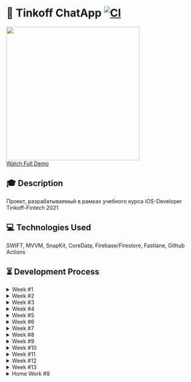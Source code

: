 # 📱 Tinkoff ChatApp [![CI](https://github.com/TFS-iOS/chat-app-taymasoff/actions/workflows/github.yml/badge.svg)](https://github.com/TFS-iOS/chat-app-taymasoff/actions/workflows/github.yml)

<a href="https://youtu.be/emx09hylwFw"><img src="https://i.imgur.com/iFO85RA.gif" height="350"/></a><br>
<a href="https://youtu.be/emx09hylwFw">Watch Full Demo</a>

## 🎓 Description

Проект, разрабатываемый в рамках учебного курса iOS-Developer Tinkoff-Fintech 2021

## 💻 Technologies Used
SWIFT, MVVM, SnapKit, CoreData, Firebase/Firestore, Fastlane, Github Actions

## ⏳ Development Process

<details> 
  <summary>Week #1</summary>

**Задача:** 
> Создать проект, настроить git и засетапить gitignore файл. Затем, залогировать события жизненного цикла приложения с возможностью включить/отключить логи при компиляции.

**Решение:**
> Написал простой логер, который выводит принты с названием вызываемой функции с помощью #function и файла, откуда проброшен вызов с помощью #file. Контроль вывода осуществляется с помощью директивы препроцессора #if DEBUG.

<details> 
  <summary>Превью</summary>

  ![image](https://user-images.githubusercontent.com/29929897/134303300-2df47427-7d40-4832-8adc-4a362770ae6f.png)
</details>
</details> 

<details> 
  <summary>Week #2</summary>

**Задача:**
> Написать модуль профиля, используя следующий [дизайн](https://www.figma.com/file/9XGcex1jtnYrrZJPScET2z/Homework).

**Решение:**
> Пришло время выбирать архитектуру UI-слоя. Мой выбор пал на MVVM, так как я давно хотел испытать реактивный подход с байндингами. К сожалению, сторонние фреймворки в приложении использовать запрещено правилами курса, поэтому испытать всю мощь связки MVVM + rxSwift'а в этом проекте у меня не получилось. Я решил воспользоваться популярным решением и создать вспомогательный компонент-обертку под названием [Dynamic](https://github.com/TFS-iOS/chat-app-taymasoff/blob/master/ChatApp/ChatApp/Core/Common/Dynamic/Dynamic.swift). Он играет некую роль обсервера и пробрасывает колбеки через метод bind при каждом изменении value.  
Раньше при верстке экранов я всегда использовал сториборды, на этот раз я решил научиться описывать все кодом.   
Благо, организаторы разрешили использовать SnapKit и описывать констрейнты было довольно-таки просто. Верстка кодом мне очень понравилась - она предоставляет больше ясности и контроля.  
Профиль экрана нужно было сделать модальным, но в то же время нужно было поддерживать iOS 12. Что создает трудности, потому-что c iOS 13 модалка дисмисается свайпом, а в iOS 12 она занимает целый экран и закрыть ее без кнопки невозможно. Кнопка выглядит лишней на новых устройствах, поэтому я решил написать кастомную логику, при которой, на прозрачном вью-контролере с заблуренным фоном плавно выезжает вьюшка, занимающая 2/3 части экрана. Тут же сразу добавил обсервер клавиатуры, чтобы клавиатура никогда не закрывала поля ввода. Вьюшка смещается наверх со скоростью появления клавиатуры. Получилось неплохо. Превью есть в пул реквесте: [Pull Request (UI)](https://github.com/TFS-iOS/chat-app-taymasoff/pull/1)
</details>

<details> 
  <summary>Week #3</summary>

**Задача:**
> Написать следующие 2 экрана приложения: экран переписок и диалога. Организовать переходы между ними. [Дизайн](https://www.figma.com/file/9XGcex1jtnYrrZJPScET2z/Homework).

**Решение:**
> Сложностей в написании экранов не было. Переходы я делегировал роутеру. Роутер я решил сделать один, так-как в дизайне довольно ограниченный флоу. Конечно, в будущем добавилось больше экранов и в один момент я пожалел, что не сделал координаторы.  
Превью есть в пул реквесте: [Pull Request (Navigation)](https://github.com/TFS-iOS/chat-app-taymasoff/pull/2)
</details>

<details> 
  <summary>Week #4</summary>

**Задача:**
> Написать модуль выбора тем в 2 вариантах: с использованием ObjectiveC с ручным подсчетом ссылок (MRC) и на свифте с ARC. 

**Решение:**
> Наверное, это был первый серьезный челендж. Я раньше никогда не писал на objective-c. Пришлось читать очень много статей, не только про Memory Managment, но и про базовый синтаксис ObjC. Модуль на ObjectiveC я написал как один MVC модуль, максимально просто с 3 захаркожеными темами. Свифт модуль я сделал максимально презентабельным, представляя, что он все-таки будет основным в приложении. Приложение предоставляет выбор предпочитаемого метода с помощью ActionSheet. Было сложно, но вроде-бы все работает.  
Превью есть в пул реквесте: [Pull Request (MemoryManagement)](https://github.com/TFS-iOS/chat-app-taymasoff/pull/3)
</details>

<details> 
  <summary>Week #5</summary>

**Задача:**
> Организовать сохранение и чтение состояния экранов профиля и тем с использованием файлового менеджера. Методы должны работать асинхронно с помощью GCD и Operations. Так же должна быть возможность отката до последнего состояния (Undo). (2 варианта).

**Решение:**
> Начал я "снизу" написал FileManager, AsyncFileManager, затем PersistenceManager. PersistenceManager предлагал сохранять в UserDefaults или FileManager'е в зависимости от выбранного enum'а. После дискуссии с ментором, мы пришли к выводу, что это было не лучшим решением и я разделил PersistenceManager на GCDFileManager и OperationsFileManager под единым протоколом AsyncFileManager.  
Реализацию Undo я решил сделать с помощью [DynamicPreservable](https://github.com/TFS-iOS/chat-app-taymasoff/blob/master/ChatApp/ChatApp/Core/Common/Dynamic/DynamicPreservable.swift). Он сохраняет не только текущее состояние переменной (value), но и последнее состояние (preservedValue). У него есть 3 основных метода: preserve() - сохранить текущее состояние, restore() - восстановить сохраненное состояние и bindUpdates, который кидает колбеки при любом изменении value от preservedValue.  
Превью есть в пул реквесте: [Pull Request (Multithreading)](https://github.com/TFS-iOS/chat-app-taymasoff/pull/4)
</details>

<details> 
  <summary>Week #6</summary>

**Задача:**
> Подключить CocoaPods, добавить SwiftLint с набором правил и Firebase/Firestore, который обновляет список каналов и диалогов через веб-сокет. 

**Решение:**
> Так как CocoaPods уже был установлен, мне оставалось только добавить SwiftLint и Firestore. Линтер выдал около 100 ворнингов, но, хотя бы, не было ошибок - чему я был рад. Фикс ворнингов не занял много времени.  
Для работы с Firestore я написал набор протоколов CloudStoreProtocol. У него есть подписка/отписка на обновления и методы сохранения/удаления записей. Вью-модель на данном этапе была довольно сильно забита вызовами методов менеджера Firestore и файлового менеджера. Поэтому я вынес эти обязанности в реализацию паттерна Repository. Вью-модель теперь лишь передает команды репозиторию и получает готовое состояние.  
Превью есть в пул реквесте: [Pull Request (Firebase)](https://github.com/TFS-iOS/chat-app-taymasoff/pull/5)
</details>

<details> 
  <summary>Week #7</summary>

**Задача:**
> Сохранять состояния экранов переписки и диалогов в модель CoreData.

**Решение:**
> После Realm'а, CoreData показалось мне чрезмерно занудной - ее не так легко настроить и понять с первого раза. Плюс есть подводные камни, о которых ничего не говорится в руководствах по настройке. Мне пришлось разделять модели на 2 сущности: NSManagedObject и DomainModel и настраивать конвертацию между ними - что было, наверное самой сложной задачей тут. Я написал CDContextProvider (который все называют CoreDataStack). CoreDataManager, который обнесен протоколами CoreDataOperatable и CDWorker, который является единицей работы и отвечает за то, чтобы все процессы в одном юните операций проходили в нужном потоке и контексте.  
Чтобы не перезаписывать БД каждый раз, когда приходит апдейт с firestore, я подписался на обновления документа, который сохраняет в структуру UpdateLog 3 массива: addedObjects, updatedObjects и removedObjects. Затем, updateCoreData метод производит необходимые обновления CoreData, в зависимости от поступивших изменений:
```
 func updateCoreData(with updateLog: CSModelUpdateLog<Conversation>?) {
        guard let updateLog = updateLog else { return }
        
        if updateLog.addedCount != 0 {
            bgWorker.coreDataManager.insert(updateLog.addedObjects) { _ in }
        }
        if updateLog.updatedCount != 0 {
            bgWorker.coreDataManager.update(updateLog.updatedObjects) { _ in }
        }
        if updateLog.removedCount != 0 {
            for object in updateLog.removedObjects {
                bgWorker.coreDataManager.removeEntity(ofObject: object) { _ in }
            }
        }
        bgWorker.saveIfNeeded { _ in }
    }
```   
> Превью есть в пул реквесте: [Pull Request (CoreData)](https://github.com/TFS-iOS/chat-app-taymasoff/pull/7)
</details>

<details> 
  <summary>Week #8</summary>

**Задача:**
> Обновление таблиц переписок и диалогов должно происходить в связке с FetchedResultsController'ом. 

**Решение:**
> На данном этапе я начал понимать, в чем преимущество кор даты. FRC открывает большие возможности по оптимизации и скорости работы с большими данными. Самое сложное тут было - это понять, куда его засунуть). Его дизайн подразумевает тесную связь с таблицей, но он не может находится внутри Вью-контроллера - это нарушит принципы SOLID. Я решил создать отдельный объект - провайдер. Который записывает изменения от FRC и передает их через вью-модель.  
В этой неделе я также взялся за рефактор. До этого момента модули собирались в роутере, что было очень неправильно. Я написал некоторый AppAssembler, который хранит в себе несколько фабрик модулей и DIContainer, энкапсулирует эти модули для удобного доступа и контроля жизненного цикла.  
Превью есть в пул реквесте: [Pull Request (FRC)](https://github.com/TFS-iOS/chat-app-taymasoff/pull/8)
</details>

<details> 
  <summary>Week #9</summary>

**Задача:**
> Провести рефактор приложения, соблюдая принципы DRY, KISS, SOLID (без OLI почему-то 🤔). Провести реструктуризацию согласно слоистой архитектуре SOA (Service-Oriented Architecture).  

**Решение:**
> По большей степени (я надеюсь) у меня было все более менее нормально. Я всегда старался придерживаться этим принципам. Конечно же, я провел некоторый рефакторинг. Разбил жирные контроллеры на более мелкие, чтобы придерживаться лимита строк файлов. Вынес логику обсервинга клавиатуры в протокол KeyboardObserving. Включил ThreadSanitizer, нашел один RaceCondition, пофиксил его.  
На данном этапе моя идея с анимированным выползающим снизу модальным экраном использовалась в 2 местах и намечался еще один модуль, где понадобилась бы подобная логика. Поэтому, я решил создать PopupViewController, который наследуется от UIViewController'а и добавляет переданному вью popUp эффект и обрабатывает закрытие. Теперь в нем можно изменять эффект блура, интенсивность, а главное какую часть экрана занимает вьюшка при всплытии.   
Самое сложное тут организовать нормальную структуру папок. Не всегда однозначно понятно что должно быть в Service, а что в Core. 
Для ясности, я нарисовал [диаграмму](https://viewer.diagrams.net/?tags=%7B%7D&highlight=0000ff&edit=_blank&layers=1&nav=1&title=ChatApp.drawio#Uhttps%3A%2F%2Fdrive.google.com%2Fuc%3Fid%3D1VLk0w6UehciFC4I1cirhtFH3Cdkqbumy%26export%3Ddownload), жаль фидбека я по ней не получил.  
Я уверен, что с точки зрения архитектуры, в моем проекте много недочетов. С каждой новой фичей хочется все переписать, совершенно по-другому). Вайпер все больше начинает симпатизировать. Кажется, что с ним не было бы никаких проблем), но конечно же и без него можно сделать все грамотно. 
[Ссылка на Pull Request (Architecture)](https://github.com/TFS-iOS/chat-app-taymasoff/pull/10)
</details>

<details> 
  <summary>Week #10</summary>

**Задача:**
> Написать экран выбора аватарки, где картинки подгружаются из интернета. Переиспользовать этот экран для выбора картинки, которую можно отправить личным сообщением. Сделать так, чтобы сообщения содержащие ссылку на картинку отображали эту картинку в ячейке таблицы. 

**Решение:**
> Задача довольно большая. Наверное, самая большая из всех. Лектор хотел еще добавить сюда SwiftConcurrency дополнительным заданием, но в итоге отказался. Я бы не прочь испытать эту штуку, она очень удобная, но в этом проекте установили требование в iOS 12 и поднимать таргет я очень не хочу. Иначе вся боль поддержки 12 iOS будет напрасной), У меня было желание сделать какой-нибудь дополнительный компонент с использование asyncawait под available модификатором, но дублировать все слишком заморочно и времени на это не хватило в итоге.  
> Суть задачи делится на 3 части:  
> 1. Сделать переиспользуемый экран с collectionView, который отображает картинки и позволяет их выбирать
> 2. Сделать network core слой и сервисы к нему. 
> 3. Сделать логику, которая будет обрабатывать текст на наличие ссылок, асинхронно загружать картинки и отображать их в ячейках таблицы диалогов под сообщениями.  
>
> В первом пунке единственной сложностью (которую я придумал себе сам) был кастомный лаяут collectionView. Мне не хотелось делать стандартный квадратный грид, мне понравился [PinterestLayout](https://cocoacontrols-production.s3.amazonaws.com/uploads/control_image/image/12324/Pinterest_layout.jpg), где ячейки в одной строке не имеют одинаковую высоту, а рассчитываются динамически.  
> Второй пункт я реализовал написанием следующих компонентов:  
> - RequstConfig, который состоит из Request и Parser. (Request формирует запрос, а парсер приводит ответ в нужную форму)
> - RequestDispatcher, который создает нетворк таску в заданной сессии, запускает и возвращает ее. В комплишене выдает ответ, распаршенный с помощью Parser'а.
> - NetworkOperation, который оперирует тасками с помощью диспетчера. Имеет возможность отменить таску.
> - URLImageFetchable и CachedImageFetcher, которые занимаются загрузкой изображений и их кешированием. 
>
> Третий пункт я реализовал с помощью сущности ImageRetriever. В ней существует одна функция, которая получает текст и если в нем есть ссылка - возвращает текст без этой ссылки, но с картинкой. Если же картинку загрузить не удалось, то возвращает ответ, в зависимости от выбранной конфигурации. Т.е. может вернуть дефолтное изображение или текст с ошибкой. Логика такова: когда ячейка отображается вызывается updateCell, и текст передается imageRetriever'у. После получения картинки она устанавливается в ячейку. Если картинку загрузить не удалось выводится сообщение об ошибке в скобках после ссылки. Все картинки кешируются, чтобы не грузиться повторно при скролле туда-сюда.  
Это решение не идеально, так-как содержит ряд проблем. Во первых, размер ячейки перерасчитывается динамически, после отрисовки картинки, из-за чего таблица неприятно скачет при скролле. Во-вторых, так-как поиск ссылки в тексте происходит асинхронно, иногда могут возникнуть проблемы, когда картинку получит не та ячейка, что должна. Решение требует либо логики, при которой сервер отправляет атачменты отдельно с указанием размера картинки (тогда можно выделить место и заполнить его activity indicator'ом), либо начинать парсить текст заранее, до появления на экране, что требует FRC выдать текст раньше, следовательно потребуется 2 dataSource'а? Ни одно из решений мне не показалось реализуемым в такие сроки, поэтому пока что остается текущий вариант...   
Превью есть в пул реквесте: [Pull Request (Network)](https://github.com/TFS-iOS/chat-app-taymasoff/pull/11)
</details>

<details> 
  <summary>Week #11</summary>

**Задача:**
> Реализовать дрожащую кнопку (при повторном нажатии плавно возвращается в нормальное состояние). Реализовать эмитер гербов Тинькофф из под пальца на длинное нажатие на любом экране. 

**Решение:**
> Первая часть задания довольно проста, хотя я долго с ней провозился. Я задал 2 кейфрейма, -5 и 5 за 0.3 секунды, что вроде-бы должно работать, но выглядело это намного медленнее, чем на примере. Потом до меня дошло, что в примере задается 0, -5, 0, 5, 0, что за 0.3 секунды, естественно, выглядит намного быстрее.  
Вторая часть более сложная. Подсказки что использовать эмитер нигде не было, поэтому к этому надо было прийти самому). У самого эмитера очень много непонятных свойств, поэтому до нужного эффекта добраться можно только путем исследования). В итоге, я создал класс LongPressLogoEmitter. При инициализации он принимает drawingView (где рисовать гербы и обрабатывать нажатия), создает gestureRecognizer на лонг тап и обрабатывает его же ивенты. Его можно включить (добавить лейер и включить обработчик) и выключить (удалить лейер и выключить обработчик). При первоначальном прикосновении layer с эмитерем помещается поверх вьюшки (чтобы его всегда было видно). Эмитеру задается лайфтайм, т.е. гербы начинают появлятся и задается локация прикосновения относительно drawingView, чтобы рисовать гербы именно там, где сейчас палец. При смене позиации пальца локация обновляется. При отмене лайфтайм эмитера устанавливается в 0, что убирает дальнейшую генерацию гербов, но оставляет текущую анимацию догорать, что выглядит красиво.  
Первоначально, я хотел удалять слой эмитера при убирании пальца, но в таком случае все летающие гербы резко исчезали и это было не красиво. Поэтому я решил оставить слой и просто менять lifetime эмитера.  
Превью есть в пул реквесте: [Pull Request (Animations)](https://github.com/TFS-iOS/chat-app-taymasoff/pull/12)
</details>

<details> 
  <summary>Week #12</summary>

**Задача:**
> Написать не меньше двух unit-тестов на сервисный слой приложения. Проверить, что вызываются нужные методы core-слоя с нужными параметрами. Написать UI-тест, проверяющий, что на экране профиля есть два поля ввода (введенный текст проверять не нужно).

**Решение:**
> Покрыл тестами самый сложный на мой взгляд компонент - ImageRetriever, там много всякой логики и есть где применить тест-даблы. Написал сначала тесты на LinksDetectingProtocol, что занимается поиском ссылок на картинки в тексте, затем на сам ImageRetriever. ImageRetriever принимает на вход imageFetcher, поэтому его пришлось мокать. Получилось прикольно, нашел даже баг. Вообще, прочитал про TDD - классная штука, помогает избежать многих ошибок.  
В UI тесте просто перешел на экран профиля, посчитал текст филды и текст вью, чтобы их было больше 2. Очень простое задание)
Превью есть в пул реквесте: [Pull Request (Tests)](https://github.com/TFS-iOS/chat-app-taymasoff/pull/13)
</details>

<details> 
  <summary>Week #13</summary>

**Задача:**
> Создать конфигурационные файлы, настроить билд и тест проекта через фастлейн и github actions. Кидать в дискорд нотификейшены по итогу сборки.

**Решение:**
> Интересное задание. Наконец можно было закрыть икскод и поработать в VSCode)). Вынес конфиги в 3 файла Base, Debug, Release. Сделал так, потому что в икскоде уже стояли PODовские конфиги и чтобы их не ломать импортировал их в Debug и Release соответственно, добавив сверху Base конфиг, в котором все переменные проекта. Создал ConfigurationReader для чтения параметров конфигов из Info.plist. Установил бандлер, фастлейн, написал лейны для билда, линтинга и тестов. Написал экшн на гитхабе, который помимо экзекьюта этих лейнов кидает нотификейшн в канал дискорда.  
За 4 часа до дедлайна ранер препода сдох и пришлось быстренько делать свой. Мой старенький макбук все еще могет! 20 минут пыхтит правда)
[Ссылка на Pull Request (CI)](https://github.com/TFS-iOS/chat-app-taymasoff/pull/13)
</details>
<details> 
  <summary>Home Work #8</summary>

Интегрировал FetchedResultsController для использования кешированных данных в работе с таблицей.

Видео демка:

<a href="https://youtu.be/0TLP1oEldW0"><img src="https://i.imgur.com/fk1y66d.png" height="350"/></a>

</details>
